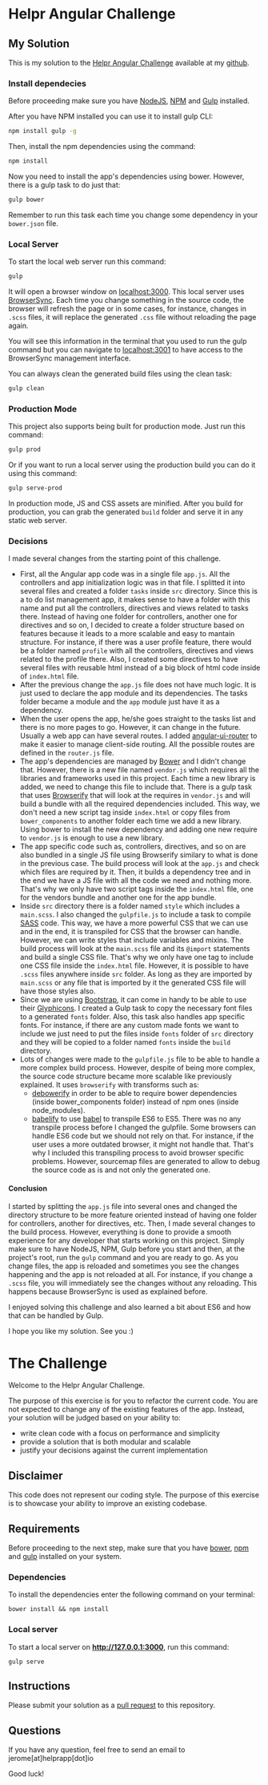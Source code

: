 # Helpr Angular Challenge

## My Solution

This is my solution to the [Helpr Angular Challenge](https://github.com/helprapp/helpr-angular-challenge)
available at my [github](https://github.com/samfcmc/helpr-angular-challenge).

### Install dependecies
Before proceeding make sure you have [NodeJS](https://nodejs.org), [NPM](https://www.npmjs.com/) and [Gulp](http://gulpjs.com/) installed.

After you have NPM installed you can use it to install gulp CLI:
```bash
npm install gulp -g
```

Then, install the npm dependencies using the command:
```bash
npm install
```

Now you need to install the app's dependencies using bower. However, there is a gulp task to do just that:
```bash
gulp bower
```
Remember to run this task each time you change some dependency in your `bower.json` file.

### Local Server
To start the local web server run this command:
```bash
gulp
```
It will open a browser window on [localhost:3000](http://localhost:3000).
This local server uses [BrowserSync](https://www.browsersync.io/). Each time you change something in the source code, the browser will refresh the page or in some cases, for instance, changes in `.scss` files, it will replace the generated `.css` file without reloading the page again.

You will see this information in the terminal that you used to run the gulp command but you can navigate to [localhost:3001](http://localhost:3001) to have access to the BrowserSync management interface.

You can always clean the generated build files using the clean task:
```bash
gulp clean
```

### Production Mode
This project also supports being built for production mode. Just run this command:
```bash
gulp prod
```
Or if you want to run a local server using the production build you can do it using this command:
```bash
gulp serve-prod
```

In production mode, JS and CSS assets are minified.
After you build for production, you can grab the generated `build` folder and serve it in any static web server.

### Decisions
I made several changes from the starting point of this challenge.
- First, all the Angular app code was in a single file `app.js`. All the controllers and app initialization logic was in that file.
I splitted it into several files and created a folder `tasks` inside `src` directory.
Since this is a to do list management app, it makes sense to have a folder with this name and put all the controllers, directives and views related to tasks there.
Instead of having one folder for controllers, another one for directives and so on, I decided to create a folder structure based on features because it leads to a more scalable and easy to mantain structure.
For instance, if there was a user profile feature, there would be a folder named `profile` with all the controllers, directives and views related to the profile there.
Also, I created some directives to have several files with reusable html instead of a big block of html code inside of `index.html` file.
- After the previous change the `app.js` file does not have much logic. It is just used to declare the app module and its dependencies.
The tasks folder became a module and the `app` module just have it as a dependency.
- When the user opens the app, he/she goes straight to the tasks list and there is no more pages to go.
However, it can change in the future.
Usually a web app can have several routes.
I added [angular-ui-router](https://ui-router.github.io/) to make it easier to manage client-side routing.
All the possible routes are defined in the `router.js` file.
- The app's dependencies are managed by [Bower](https://bower.io/) and I didn't change that.
However, there is a new file named `vendor.js` which requires all the libraries and frameworks used in this project. Each time a new library is added, we need to change this file to include that.
There is a gulp task that uses [Browserify](http://browserify.org) that will look at the requires in `vendor.js` and will build a bundle with all the required dependencies included.
This way, we don't need a new script tag inside `index.html` or copy files from `bower_components` to another folder each time we add a new library.
Using bower to install the new dependency and adding one new require to `vendor.js` is enough to use a new library.
- The app specific code such as, controllers, directives, and so on are also bundled in a single JS file using Browserify similary to what is done in the previous case.
The build process will look at the `app.js` and check which files are required by it. Then, it builds a dependency tree and in the end we have a JS file with all the code we need and nothing more.
That's why we only have two script tags inside the `index.html` file, one for the vendors bundle and another one for the app bundle.
- Inside `src` directory there is a folder named `style` which includes a `main.scss`. I also changed the `gulpfile.js` to include a task to compile [SASS](https://sass-lang.com) code. This way, we have a more powerful CSS that we can use and in the end, it is transpiled for CSS that the browser can handle. However, we can write styles that include variables and mixins.
The build process will look at the `main.scss` file and its `@import` statements and build a single CSS file. That's why we only have one tag to include one CSS file inside the `index.html` file.
However, it is possible to have `.scss` files anywhere inside `src` folder. As long as they are imported by `main.scss` or any file that is imported by it the generated CSS file will have those styles also.
- Since we are using [Bootstrap](http://getbootstrap.com), it can come in handy to be able to use their [Glyphicons](http://getbootstrap.com/components/#glyphicons).
I created a Gulp task to copy the necessary font files to a generated `fonts` folder.
Also, this task also handles app specific fonts.
For instance, if there are any custom made fonts we want to include we just need to put the files inside `fonts` folder of `src` directory and they will be copied to a folder named `fonts` inside the `build` directory.
- Lots of changes were made to the `gulpfile.js` file to be able to handle a more complex build process. However, despite of being more complex, the source code structure became more scalable like previously explained.
It uses `browserify` with transforms such as: 
	- [debowerify](https://github.com/eugeneware/debowerify) in order to be able to require bower dependencies (inside bower_components folder) instead of npm ones (inside node_modules).
	- [babelify](https://github.com/babel/babelify) to use [babel](https://babeljs.io/) to transpile ES6 to ES5. There was no any transpile process before I changed the gulpfile. Some browsers can handle ES6 code but we should not rely on that. For instance, if the user uses a more outdated browser, it might not handle that.
	That's why I included this transpiling process to avoid browser specific problems.
	However, sourcemap files are generated to allow to debug the source code as is and not only the generated one.

#### Conclusion
I started by splitting the `app.js` file into several ones and changed the directory structure to be more feature oriented instead of having one folder for controllers, another for directives, etc.
Then, I made several changes to the build process.
However, everything is done to provide a smooth experience for any developer that starts working on this project.
Simply make sure to have NodeJS, NPM, Gulp before you start and then, at the project's root, run the `gulp` command and you are ready to go.
As you change files, the app is reloaded and sometimes you see the changes happening and the app is not reloaded at all.
For instance, if you change a `.scss` file, you will immediately see the changes without any reloading.
This happens because BrowserSync is used as explained before.

I enjoyed solving this challenge and also learned a bit about ES6 and how that can be handled by Gulp.

I hope you like my solution. See you :)

# The Challenge
Welcome to the Helpr Angular Challenge.

The purpose of this exercise is for you to refactor the current code. You are not expected to change any of the existing features of the app. Instead, your solution will be judged based on your ability to:

* write clean code with a focus on performance and simplicity
* provide a solution that is both modular and scalable
* justify your decisions against the current implementation

## Disclaimer

This code does not represent our coding style. The purpose of this exercise is to showcase your ability to improve an existing codebase.

## Requirements

Before proceeding to the next step, make sure that you have [bower](https://bower.io/), [npm](https://nodejs.org) and [gulp](http://gulpjs.com) installed on your system.

### Dependencies

To install the dependencies enter the following command on your terminal:

```
bower install && npm install
```

### Local server

To start a local server on **http://127.0.0.1:3000**, run this command:

```
gulp serve
```

## Instructions

Please submit your solution as a [pull request](https://help.github.com/articles/about-pull-requests/) to this repository.

## Questions

If you have any question, feel free to send an email to jerome[at]helprapp[dot]io

Good luck!
